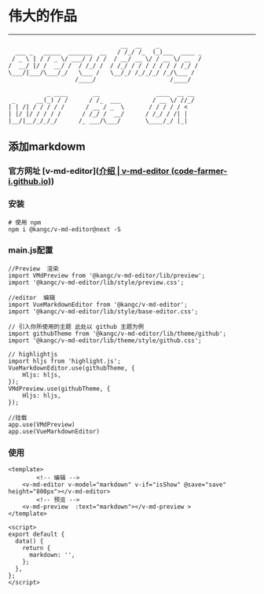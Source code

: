 # 伟大的作品 
---
                                    __  __    _            
      ___ _   _____  _______  __   / /_/ /_  (_)___  ____ _
     / _ \ | / / _ \/ ___/ / / /  / __/ __ \/ / __ \/ __  /
    /  __/ |/ /  __/ /  / /_/ /  / /_/ / / / / / / / /_/ / 
    \___/|___/\___/_/   \___ /   \__/_/ /_/_/_/ /_/\___ /  
                       /____/                     /____/  
                       
               _ ____       __                ____  __ __
     _      __(_) / /      / /_  ___         / __ \/ //_/
    | | /| / / / / /      / __ / _  \       / / / / / <   
    | |/ |/ / / / /      / /_/ /  __/      / /_/ / /| |  
    |__/|__/_/_/_/      /_ ___/\___/       \____/_/ |_| 

## 添加markdowm

### 官方网址 [v-md-editor]([介绍 | v-md-editor (code-farmer-i.github.io)](https://code-farmer-i.github.io/vue-markdown-editor/zh/))

### 安装

```
# 使用 npm
npm i @kangc/v-md-editor@next -S
```

### main.js配置

```
//Preview  渲染
import VMdPreview from '@kangc/v-md-editor/lib/preview';
import '@kangc/v-md-editor/lib/style/preview.css';

//editor  编辑
import VueMarkdownEditor from '@kangc/v-md-editor';
import '@kangc/v-md-editor/lib/style/base-editor.css';

// 引入你所使用的主题 此处以 github 主题为例
import githubTheme from '@kangc/v-md-editor/lib/theme/github';
import '@kangc/v-md-editor/lib/theme/style/github.css';

// highlightjs
import hljs from 'highlight.js';
VueMarkdownEditor.use(githubTheme, {
    Hljs: hljs,
});
VMdPreview.use(githubTheme, {
    Hljs: hljs,
});

//挂载
app.use(VMdPreview)
app.use(VueMarkdownEditor)
```

### 使用

```
<template>
 		<!-- 编辑 -->
    <v-md-editor v-model="markdown" v-if="isShow" @save="save" height="800px"></v-md-editor>
    	<!-- 预览 -->
	<v-md-preview  :text="markdown"></v-md-preview >
</template>

<script>
export default {
  data() {
    return {
      markdown: '',
    };
  },
};
</script>
```




